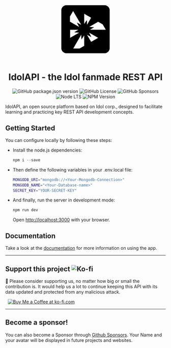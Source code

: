 <div align="center">
  <img src="public/logo.png" width="30%" style="border-radius: 1rem; margin-bottom: 1rem" />

  # **IdolAPI - the Idol fanmade REST API** 

  ![GitHub package.json version](https://img.shields.io/github/package-json/v/JoelLuna02/IdolAPI-2)
  ![GitHub License](https://img.shields.io/github/license/JoelLuna02/IdolAPI-2)
  ![GitHub Sponsors](https://img.shields.io/github/sponsors/JoelLuna02?style=flat&logo=github&label=Sponsors&color=green)
  ![Node LTS](https://img.shields.io/node/v-lts/eslint?color=green)
  ![NPM Version](https://img.shields.io/npm/v/eslint)

</div>

IdolAPI, an open source platform based on Idol corp., designed to facilitate learning and practicing key REST API development concepts.

## Getting Started

You can configure locally by following these steps:

- Install the node.js dependencies:
  ```powershell
  npm i --save
  ```
- Then define the following variables in your .env.local file:
  ```bash
  MONGODB_URI="mongodb://<Your-Mongodb-Connection>"
  MONGODB_NAME="<Your-Database-name>"
  SECRET_KEY="YOUR-SECRET-KEY"
  ```
- And finally, run the server in development mode:
  ```powershell
  npm run dev
  ```
  Open [http://localhost:3000](http://localhost:3000) with your browser.

## Documentation

Take a look at the [documentation](http://localhost:3000/docs) for more information on using the app.

- - -

## Support this project ![Ko-fi](https://img.shields.io/badge/Ko--fi-F16061?style=for-the-badge&logo=ko-fi&logoColor=white)

🙏 Please consider supporting us, no matter how big or small the contribution is. It would help us a lot to continue keeping this API with its data updated and protected from any malicious attack.

 <a href="https://ko-fi.com/G2G7M1GBM" target="_blank" style="padding-left: 0.5rem">
    <img height="56" style="border: 0px; height: 56px" src="https://storage.ko-fi.com/cdn/kofi5.png?v=3" border="0" alt="Buy Me a Coffee at ko-fi.com" />
</a>

- - -

## **Become a sponsor!**

You can also become a Sponsor through [Github Sponsors](https://github.com/sponsors/JoelLuna02).
Your Name and your avatar will be displayed in future projects and websites.
